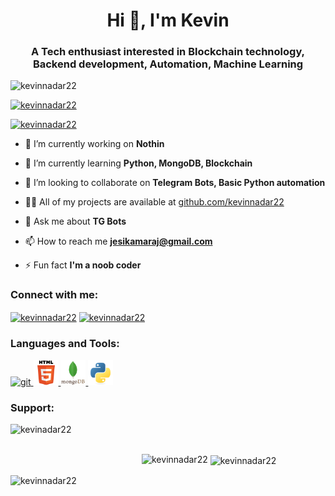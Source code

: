 <h1 align="center">Hi 👋, I'm Kevin</h1>
<h3 align="center">A Tech enthusiast interested in Blockchain technology, Backend development, Automation, Machine Learning</h3>

<p align="left"> <img src="https://komarev.com/ghpvc/?username=kevinnadar22&label=Profile%20views&color=0e75b6&style=flat" alt="kevinnadar22" /> </p>

<p align="left"> <a href="https://github.com/ryo-ma/github-profile-trophy"><img src="https://github-profile-trophy.vercel.app/?username=kevinnadar22" alt="kevinnadar22" /></a> </p>

<p align="left"> <a href="https://twitter.com/kevinnadar22" target="blank"><img src="https://img.shields.io/twitter/follow/kevinnadar22?logo=twitter&style=for-the-badge" alt="kevinnadar22" /></a> </p>

- 🔭 I’m currently working on **Nothin**

- 🌱 I’m currently learning **Python, MongoDB, Blockchain**

- 👯 I’m looking to collaborate on **Telegram Bots, Basic Python automation**

- 👨‍💻 All of my projects are available at [github.com/kevinnadar22](github.com/kevinnadar22)

- 💬 Ask me about **TG Bots**

- 📫 How to reach me **jesikamaraj@gmail.com**

- ⚡ Fun fact **I'm a noob coder**

<h3 align="left">Connect with me:</h3>
<p align="left">
<a href="https://twitter.com/kevinnadar22" target="blank"><img align="center" src="https://raw.githubusercontent.com/rahuldkjain/github-profile-readme-generator/master/src/images/icons/Social/twitter.svg" alt="kevinnadar22" height="30" width="40" /></a>
<a href="https://instagram.com/kevinnadar22" target="blank"><img align="center" src="https://raw.githubusercontent.com/rahuldkjain/github-profile-readme-generator/master/src/images/icons/Social/instagram.svg" alt="kevinnadar22" height="30" width="40" /></a>
</p>

<h3 align="left">Languages and Tools:</h3>
<p align="left"> <a href="https://git-scm.com/" target="_blank" rel="noreferrer"> <img src="https://www.vectorlogo.zone/logos/git-scm/git-scm-icon.svg" alt="git" width="40" height="40"/> </a> <a href="https://www.w3.org/html/" target="_blank" rel="noreferrer"> <img src="https://raw.githubusercontent.com/devicons/devicon/master/icons/html5/html5-original-wordmark.svg" alt="html5" width="40" height="40"/> </a> <a href="https://www.mongodb.com/" target="_blank" rel="noreferrer"> <img src="https://raw.githubusercontent.com/devicons/devicon/master/icons/mongodb/mongodb-original-wordmark.svg" alt="mongodb" width="40" height="40"/> </a> <a href="https://www.python.org" target="_blank" rel="noreferrer"> <img src="https://raw.githubusercontent.com/devicons/devicon/master/icons/python/python-original.svg" alt="python" width="40" height="40"/> </a> </p>

<h3 align="left">Support:</h3>
<p><a href="https://www.buymeacoffee.com/kevinadar22"> <img align="left" src="https://cdn.buymeacoffee.com/buttons/v2/default-yellow.png" height="50" width="210" alt="kevinadar22" /></a></p><br><br>

<p><img align="left" src="https://github-readme-stats.vercel.app/api/top-langs?username=kevinnadar22&show_icons=true&locale=en&layout=compact" alt="kevinnadar22" /></p>

<p>&nbsp;<img align="center" src="https://github-readme-stats.vercel.app/api?username=kevinnadar22&show_icons=true&locale=en" alt="kevinnadar22" /></p>

<p><img align="center" src="https://github-readme-streak-stats.herokuapp.com/?user=kevinnadar22&" alt="kevinnadar22" /></p>
